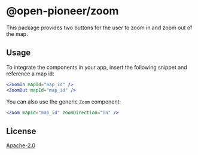# @open-pioneer/zoom

This package provides two buttons for the user to zoom in and zoom out of the map.

## Usage

To integrate the components in your app, insert the following snippet and reference a map id:

```jsx
<ZoomIn mapId="map_id" />
<ZoomOut mapId="map_id" />
```

You can also use the generic `Zoom` component:

```jsx
<Zoom mapId="map_id" zoomDirection="in" />
```

## License

[Apache-2.0](https://www.apache.org/licenses/LICENSE-2.0)
